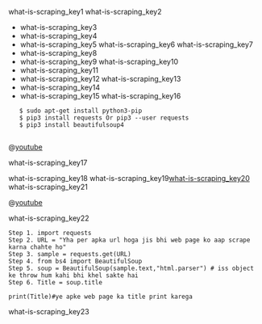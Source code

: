 what-is-scraping_key1
what-is-scraping_key2
- what-is-scraping_key3
- what-is-scraping_key4
- what-is-scraping_key5
what-is-scraping_key6
what-is-scraping_key7
- what-is-scraping_key8
- what-is-scraping_key9
what-is-scraping_key10
- what-is-scraping_key11
- what-is-scraping_key12
what-is-scraping_key13
- what-is-scraping_key14
- what-is-scraping_key15
what-is-scraping_key16
```
   $ sudo apt-get install python3-pip
   $ pip3 install requests Or pip3 --user requests
   $ pip3 install beautifulsoup4
   
```
@[youtube](https://youtu.be/9sG87-w7wVQ)

what-is-scraping_key17


what-is-scraping_key18
what-is-scraping_key19[what-is-scraping_key20](https://www.pythonforbeginners.com/beautifulsoup/beautifulsoup-4-python)
what-is-scraping_key21

@[youtube](https://youtu.be/3lPijXMLF6U)

what-is-scraping_key22

 
```
Step 1. import requests
Step 2. URL = "Yha per apka url hoga jis bhi web page ko aap scrape karna chahte ho"
Step 3. sample = requests.get(URL)
Step 4. from bs4 import BeautifulSoup
Step 5. soup = BeautifulSoup(sample.text,"html.parser") # iss object ke throw hum kahi bhi khel sakte hai
Step 6. Title = soup.title

print(Title)#ye apke web page ka title print karega
```
what-is-scraping_key23
